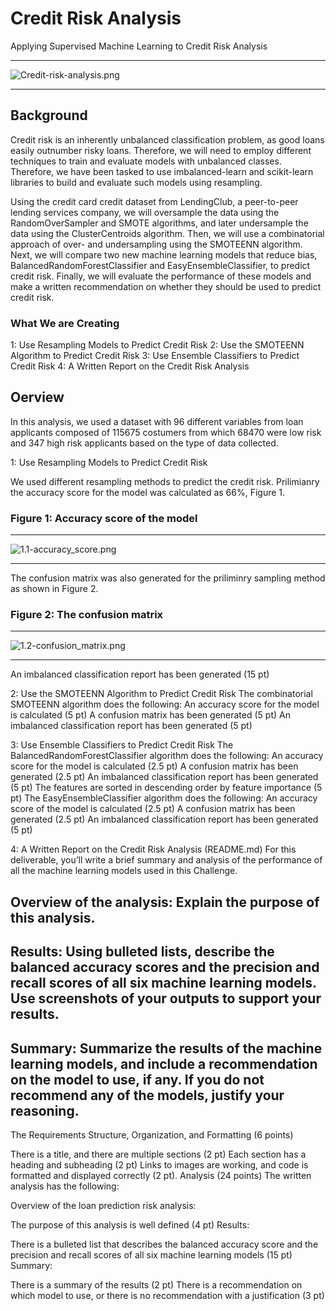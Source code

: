 # Credit Risk Analysis
Applying Supervised Machine Learning to Credit Risk Analysis

-------------------------
![Credit-risk-analysis.png](https://github.com/BHashemi2021/Credit_Risk_Analysis/blob/main/Resources/Images/Credit-risk-analysis.png)

-------------------------

## Background
Credit risk is an inherently unbalanced classification problem, as good loans easily outnumber risky loans. Therefore, we will need to employ different techniques to train and evaluate models with unbalanced classes. Therefore, we have been tasked to use imbalanced-learn and scikit-learn libraries to build and evaluate such models using resampling.

Using the credit card credit dataset from LendingClub, a peer-to-peer lending services company, we will oversample the data using the RandomOverSampler and SMOTE algorithms, and later undersample the data using the ClusterCentroids algorithm. Then, we will use a combinatorial approach of over- and undersampling using the SMOTEENN algorithm. Next, we will compare two new machine learning models that reduce bias, BalancedRandomForestClassifier and EasyEnsembleClassifier, to predict credit risk. Finally, we will evaluate the performance of these models and make a written recommendation on whether they should be used to predict credit risk.

### What We are Creating

   1: Use Resampling Models to Predict Credit Risk
   2: Use the SMOTEENN Algorithm to Predict Credit Risk
   3: Use Ensemble Classifiers to Predict Credit Risk
   4: A Written Report on the Credit Risk Analysis 


## Oerview

In this analysis, we used a dataset with 96 different variables from loan applicants composed of 115675 costumers from which 68470 were low risk and 347 high risk applicants based on the type of data collected. 


1: Use Resampling Models to Predict Credit Risk

We used different resampling methods to predict the credit risk. Prilimianry the accuracy score for the model was calculated as 66%, Figure 1.

### Figure 1: Accuracy score of the model

---------------------------
![1.1-accuracy_score.png](https://github.com/BHashemi2021/Credit_Risk_Analysis/blob/main/Resources/Images/1.1-accuracy_score.png)

---------------------------


The confusion matrix was also generated for the priliminry sampling method as shown in Figure 2.


### Figure 2: The confusion matrix

---------------------------
![1.2-confusion_matrix.png](https://github.com/BHashemi2021/Credit_Risk_Analysis/blob/main/Resources/Images/1.2-confusion_matrix.png)

---------------------------

An imbalanced classification report has been generated (15 pt)


2: Use the SMOTEENN Algorithm to Predict Credit Risk
The combinatorial SMOTEENN algorithm does the following:
An accuracy score for the model is calculated (5 pt)
A confusion matrix has been generated (5 pt)
An imbalanced classification report has been generated (5 pt)

3: Use Ensemble Classifiers to Predict Credit Risk
The BalancedRandomForestClassifier algorithm does the following:
An accuracy score for the model is calculated (2.5 pt)
A confusion matrix has been generated (2.5 pt)
An imbalanced classification report has been generated (5 pt)
The features are sorted in descending order by feature importance (5 pt)
The EasyEnsembleClassifier algorithm does the following:
An accuracy score of the model is calculated (2.5 pt)
A confusion matrix has been generated (2.5 pt)
An imbalanced classification report has been generated (5 pt)


4: A Written Report on the Credit Risk Analysis (README.md)
For this deliverable, you’ll write a brief summary and analysis of the performance of all the machine learning models used in this Challenge.

## Overview of the analysis: Explain the purpose of this analysis.

## Results: Using bulleted lists, describe the balanced accuracy scores and the precision and recall scores of all six machine learning models. Use screenshots of your outputs to support your results.

## Summary: Summarize the results of the machine learning models, and include a recommendation on the model to use, if any. If you do not recommend any of the models, justify your reasoning.

The Requirements
Structure, Organization, and Formatting (6 points)
 

There is a title, and there are multiple sections (2 pt)
Each section has a heading and subheading (2 pt)
Links to images are working, and code is formatted and displayed correctly (2 pt).
Analysis (24 points)
The written analysis has the following:

Overview of the loan prediction risk analysis:

The purpose of this analysis is well defined (4 pt)
Results:

There is a bulleted list that describes the balanced accuracy score and the precision and recall scores of all six machine learning models (15 pt)
Summary:

There is a summary of the results (2 pt)
There is a recommendation on which model to use, or there is no recommendation with a justification (3 pt)

